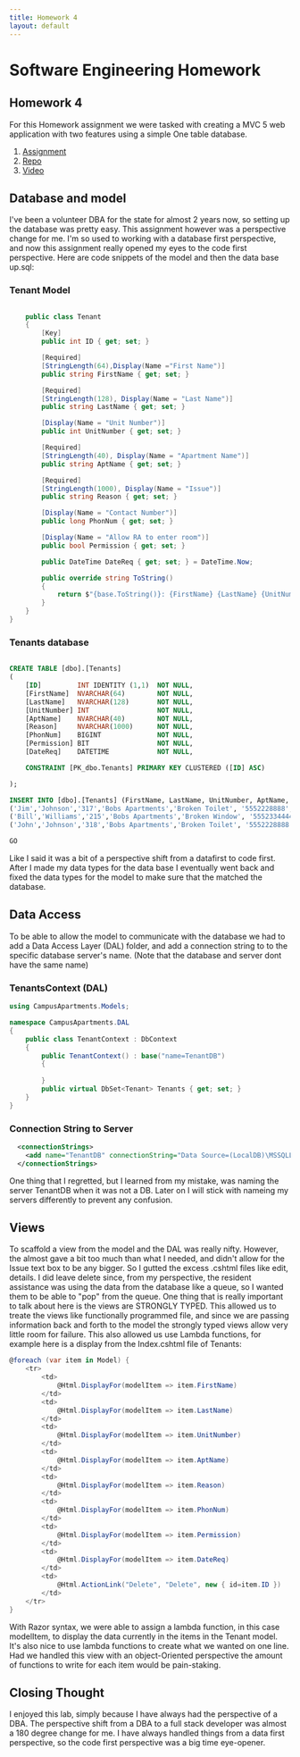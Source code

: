 ```yaml
---
title: Homework 4
layout: default
---
```


# Software Engineering Homework
## Homework 4



For this Homework assignment we were tasked with creating a MVC 5 web application with two features using a simple One table database. 

1. [Assignment](http://www.wou.edu/~morses/classes/cs46x/assignments/HW5_1819.html)
2. [Repo](https://github.com/ABergman7/ABergman7.github.io/tree/master/HW5)
3. [Video](https://youtu.be/EWqsBhqKzus)

## Database and model 

I've been a volunteer DBA for the state for almost 2 years now, so setting up the database was pretty easy. This assignment however was a perspective change for me. I'm so used to working with a database first perspective, and now this assignment really opened my eyes to the code first perspective. Here are code snippets of the model and then the data base up.sql:



### Tenant Model
```csharp

    public class Tenant
    { 
        [Key]
        public int ID { get; set; }

        [Required]
        [StringLength(64),Display(Name ="First Name")]
        public string FirstName { get; set; }

        [Required]
        [StringLength(128), Display(Name = "Last Name")]
        public string LastName { get; set; }

        [Display(Name = "Unit Number")]
        public int UnitNumber { get; set; }

        [Required]
        [StringLength(40), Display(Name = "Apartment Name")]
        public string AptName { get; set; }

        [Required]
        [StringLength(1000), Display(Name = "Issue")]
        public string Reason { get; set; }

        [Display(Name = "Contact Number")]
        public long PhonNum { get; set; }

        [Display(Name = "Allow RA to enter room")]
        public bool Permission { get; set; }

        public DateTime DateReq { get; set; } = DateTime.Now;

        public override string ToString()
        {
            return $"{base.ToString()}: {FirstName} {LastName} {UnitNumber} {AptName} {Reason} {PhonNum} {Permission} DateReq = {DateReq}";
        }
    }
}

```

### Tenants database

```sql

CREATE TABLE [dbo].[Tenants]
(
	[ID]		 INT IDENTITY (1,1)  NOT NULL,
	[FirstName]  NVARCHAR(64)		 NOT NULL,
	[LastName]   NVARCHAR(128)		 NOT NULL,
	[UnitNumber] INT				 NOT NULL,
	[AptName]	 NVARCHAR(40)		 NOT NULL,
	[Reason]	 NVARCHAR(1000)		 NOT NULL,
	[PhonNum]	 BIGINT			     NOT NULL,
	[Permission] BIT				 NOT NULL,
	[DateReq]	 DATETIME			 NOT NULL,

	CONSTRAINT [PK_dbo.Tenants] PRIMARY KEY CLUSTERED ([ID] ASC)

);

INSERT INTO [dbo].[Tenants] (FirstName, LastName, UnitNumber, AptName, Reason, PhonNum, Permission, DateReq) VALUES
('Jim','Johnson','317','Bobs Apartments','Broken Toilet', '5552228888', '1', '2018-10-24  12:45:23'),
('Bill','Williams','215','Bobs Apartments','Broken Window', '5552334444', '0', '2018-08-12  12:45:23'),
('John','Johnson','318','Bobs Apartments','Broken Toilet', '5552228888', '1', '2018-05-12  12:45:23')

GO


```

Like I said it was a bit of a perspective shift from a datafirst to code first. After I made my data types for the data base I eventually went back and fixed the data types for the model to make sure that the matched the database.

## Data Access 

To be able to allow the model to communicate with the database we had to add a Data Access Layer (DAL) folder, and add a connection string to to the specific database server's name. (Note that the database and server dont have the same name)

### TenantsContext (DAL)

```csharp
using CampusApartments.Models;

namespace CampusApartments.DAL
{
    public class TenantContext : DbContext 
    {
        public TenantContext() : base("name=TenantDB")
        {
          
        }
        public virtual DbSet<Tenant> Tenants { get; set; }
    }
}
```

### Connection String to Server

```xml
  <connectionStrings>
    <add name="TenantDB" connectionString="Data Source=(LocalDB)\MSSQLLocalDB;AttachDbFilename=C:\Users\theau\Desktop\HW460\ABergman7.github.io\HW5\CampusApartments\CampusApartments\App_Data\TenantDB.mdf;Integrated Security=True" providerName="System.Data.SqlClient" />
  </connectionStrings>

```

One thing that I regretted, but I learned from my mistake, was naming the server TenantDB when it was not a DB. Later on I will stick with nameing my servers differently to prevent any confusion.

## Views 

To scaffold a view from the model and the DAL was really nifty. However, the almost gave a bit too much than what I needed, and didn't allow for the Issue text box to be any bigger. So I gutted the excess .cshtml files like edit, details. I did leave delete since, from my perspective, the resident assistance was using the data from the database like a queue, so I wanted them to be able to "pop" from the queue. One thing that is really important to talk about here is the views are STRONGLY TYPED. This allowed us to treate the views like functionally programmed file, and since we are passing information back and forth to the model the strongly typed views allow very little room for failure. This also allowed us use Lambda functions, for example here is a display from the Index.cshtml file of Tenants: 

```csharp
@foreach (var item in Model) {
    <tr>
        <td>
            @Html.DisplayFor(modelItem => item.FirstName)
        </td>
        <td>
            @Html.DisplayFor(modelItem => item.LastName)
        </td>
        <td>
            @Html.DisplayFor(modelItem => item.UnitNumber)
        </td>
        <td>
            @Html.DisplayFor(modelItem => item.AptName)
        </td>
        <td>
            @Html.DisplayFor(modelItem => item.Reason)
        </td>
        <td>
            @Html.DisplayFor(modelItem => item.PhonNum)
        </td>
        <td>
            @Html.DisplayFor(modelItem => item.Permission)
        </td>
        <td>
            @Html.DisplayFor(modelItem => item.DateReq)
        </td>
        <td>
            @Html.ActionLink("Delete", "Delete", new { id=item.ID })
        </td>
    </tr>
}
```
With Razor syntax, we were able to assign a lambda function, in this case modelItem, to display the data currently in the items in the Tenant model. It's also nice to use lambda functions to create what we wanted on one line. Had we handled this view with an object-Oriented perspective the amount of functions to write for each item would be pain-staking. 

## Closing Thought

I enjoyed this lab, simply because I have always had the perspective of a DBA. The perspective shift from a DBA to a full stack developer was almost a 180 degree change for me. I have always handled things from a data first perspective, so the code first perspective was a big time eye-opener. 
